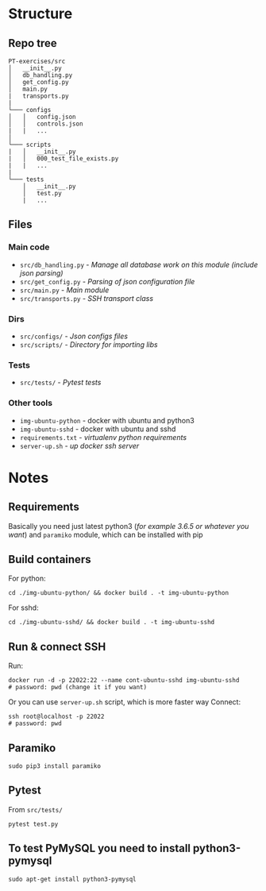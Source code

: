 # Structure  
## Repo tree  
```
PT-exercises/src
│   __init__.py
│   db_handling.py
│   get_config.py
│   main.py
|   transports.py
|
└─── configs
│   │   config.json
│   │   controls.json
|   |   ...
│   
└─── scripts
|   │   __init__.py
|   │   000_test_file_exists.py
|   |   ...
|
└─── tests
    │   __init__.py
    │   test.py
    |   ...
```
## Files  
### Main code  
- `src/db_handling.py` - *Manage all database work on this module (include json parsing)*
- `src/get_config.py` - *Parsing of json configuration file*
- `src/main.py` - *Main module*
- `src/transports.py` - *SSH transport class*
### Dirs  
- `src/configs/` - *Json configs files*
- `src/scripts/` - *Directory for importing libs*
### Tests  
- `src/tests/` - *Pytest tests*
### Other tools  
- `img-ubuntu-python` - docker with ubuntu and python3  
- `img-ubuntu-sshd` - docker with ubuntu and sshd 
- `requirements.txt` - *virtualenv python requirements*
- `server-up.sh` - *up docker ssh server*
# Notes  
## Requirements  
Basically you need just latest python3 (*for example 3.6.5 or whatever you want*) and `paramiko` module, which can be installed with pip
## Build containers  
For python:  
```
cd ./img-ubuntu-python/ && docker build . -t img-ubuntu-python
```
For sshd:
```
cd ./img-ubuntu-sshd/ && docker build . -t img-ubuntu-sshd
```
## Run & connect SSH  
Run:
```
docker run -d -p 22022:22 --name cont-ubuntu-sshd img-ubuntu-sshd 
# password: pwd (change it if you want)
```
Or you can use `server-up.sh` script, which is more faster way
Connect:
```
ssh root@localhost -p 22022
# password: pwd
```
## Paramiko  
```
sudo pip3 install paramiko
```
## Pytest
From `src/tests/`
```
pytest test.py
```
## To test PyMySQL you need to install python3-pymysql
```
sudo apt-get install python3-pymysql
```